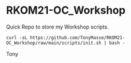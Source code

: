 # RKOM21-OC_Workshop

Quick Repo to store my Workshop scripts.

```
curl -sL https://github.com/TonyMasse/RKOM21-OC_Workshop/raw/main/scripts/init.sh | bash -
````

Tony

